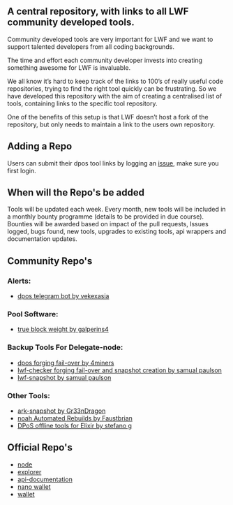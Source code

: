 ## A central repository, with links to all LWF community developed tools.

Community developed tools are very important for LWF and we want to support talented developers from all coding backgrounds. 

The time and effort each community developer invests into creating something awesome for LWF is invaluable.

We all know it’s hard to keep track of the links to 100’s of really useful code repositories, trying to find the right tool quickly can be frustrating.  So we have developed this repository with the aim of creating a centralised list of tools, containing links to the specific tool repository.  

One of the benefits of this setup is that LWF doesn’t host a fork of the repository, but only needs to maintain a link to the users own repository.

## Adding a Repo

Users can submit their dpos tool links by logging an [issue](https://github.com/lwfcoin/LWF-Tommunity-Tools/issues/new/choose), make sure you first login.

## When will the Repo's be added

Tools will be updated each week. Every month, new tools will be included in a monthly bounty programme (details to be provided in due course). Bounties will be awarded based on impact of the pull requests, Issues logged, bugs found, new tools, upgrades to existing tools, api wrappers and documentation updates.

## Community Repo's

### Alerts:
- [dpos telegram bot by vekexasia](https://github.com/vekexasia/dpos-telegram-bot)

### Pool Software:
- [true block weight by galperins4](https://github.com/galperins4)

### Backup Tools For Delegate-node:
- [dpos forging fail-over by 4miners](https://github.com/4miners/always-forge)
- [lwf-checker forging fail-over and snapshot creation by samual paulson](https://github.com/samuelpaulsun/lwf-checker)
- [lwf-snapshot by samual paulson](https://github.com/samuelpaulsun/lwf-snapshot)

### Other Tools:
- [ark-snapshot by Gr33nDragon](https://github.com/Gr33nDrag0n69/Ark-Snapshot)
- [noah Automated Rebuilds by Faustbrian](https://github.com/faustbrian/noah)
- [DPoS offline tools for Elixir by stefano g](https://github.com/lwfcoin/dpos-ex)


## Official Repo's
- [node](https://github.com/lwfcoin/lwf-node/)
- [explorer](https://github.com/lwfcoin/lwf-explorer/)
- [api-documentation](https://github.com/lwfcoin/api-documentation)
- [nano wallet](https://github.com/lwfcoin/lwf-nano)
- [wallet](https://github.com/lwfcoin/lwf-wallet)
